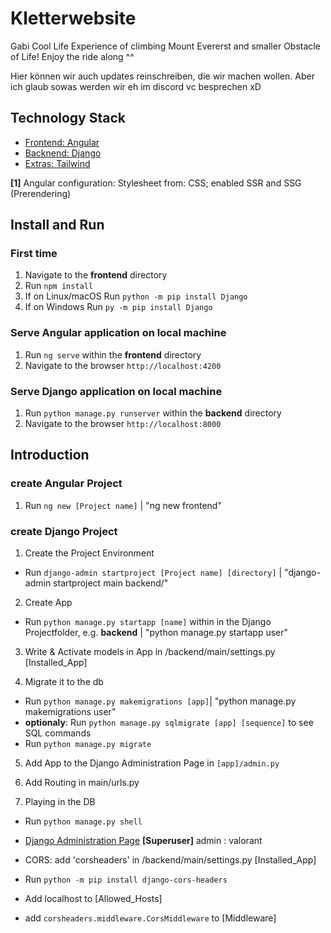 # Kletterwebsite

Gabi Cool Life Experience of climbing Mount Evererst and smaller Obstacle of Life! Enjoy the ride along ^^

Hier können wir auch updates reinschreiben, die wir machen wollen. Aber ich glaub sowas werden wir eh im discord vc besprechen xD

## Technology Stack
* [Frontend: Angular](https://angular.dev/)
* [Backnend: Django](https://www.djangoproject.com/)
* [Extras: Tailwind](https://tailwindcss.com)

**[1]** Angular configuration: Stylesheet from: CSS; enabled SSR and SSG (Prerendering)

## Install and Run

### First time

1. Navigate to the **frontend** directory
2. Run `npm install`
3. If on Linux/macOS Run `python -m pip install Django`
4. If on Windows Run `py -m pip install Django`

### Serve Angular application on local machine

1. Run `ng serve` within the **frontend** directory
2. Navigate to the browser `http://localhost:4200`

### Serve Django application on local machine

1. Run `python manage.py runserver` within the **backend** directory
2. Navigate to the browser `http://localhost:8000`


## Introduction

### create Angular Project

1. Run `ng new [Project name]` | "ng new frontend"

### create Django Project

1. Create the Project Environment
* Run `django-admin startproject [Project name] [directory]` | "django-admin startproject main backend/"
2. Create App
* Run `python manage.py startapp [name]` within in the Django Projectfolder, e.g. **backend** | "python manage.py startapp user"
3. Write & Activate models in App in /backend/main/settings.py [Installed_App] 

4. Migrate it to the db 
* Run `python manage.py makemigrations [app]`| "python manage.py makemigrations user"
* **optionaly**: Run `python manage.py sqlmigrate [app] [sequence]` to see SQL commands
* Run `python manage.py migrate`

5. Add App to the Django Administration Page in `[app]/admin.py`

6. Add Routing in main/urls.py

7. Playing in the DB
* Run `python manage.py shell`

* [Django Administration Page](http://localhost:8000/admin)
**[Superuser]** admin : valorant 

* CORS: add 'corsheaders' in /backend/main/settings.py [Installed_App]
* Run `python -m pip install django-cors-headers`
* Add localhost to [Allowed_Hosts]
* add `corsheaders.middleware.CorsMiddleware` to [Middleware]